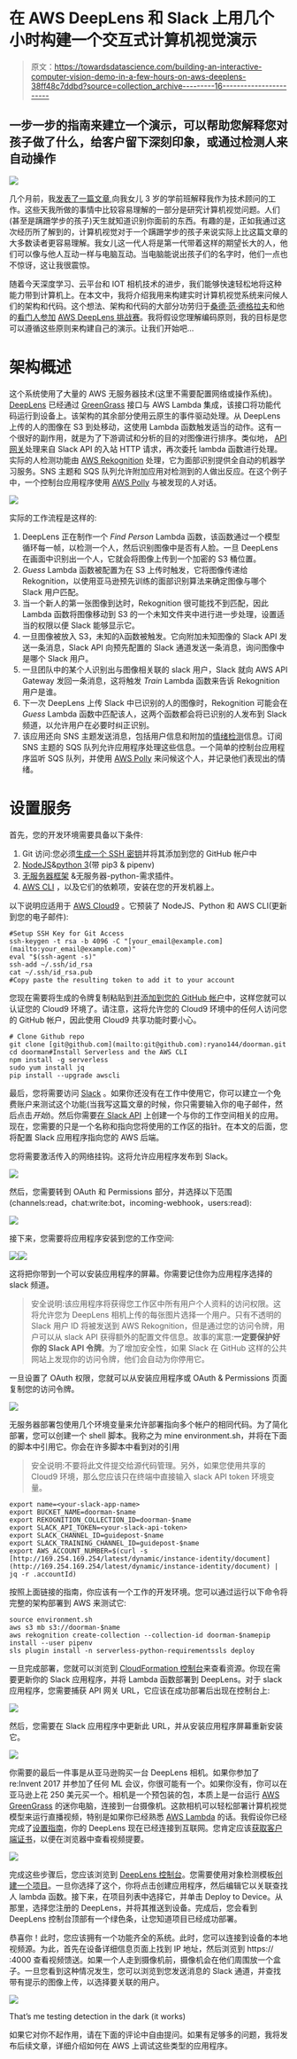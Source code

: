 # 在 AWS DeepLens 和 Slack 上用几个小时构建一个交互式计算机视觉演示

> 原文：<https://towardsdatascience.com/building-an-interactive-computer-vision-demo-in-a-few-hours-on-aws-deeplens-38ff48c7ddbd?source=collection_archive---------16----------------------->

## 一步一步的指南来建立一个演示，可以帮助您解释您对孩子做了什么，给客户留下深刻印象，或通过检测人来自动操作

![](img/842e05f5c39c6998645bd866578a4ab9.png)

几个月前，我[发表了一篇文章](https://medium.com/@ryano144/teaching-3-year-olds-about-technology-consulting-9e1547c05bf),向我女儿 3 岁的学前班解释我作为技术顾问的工作。这些天我所做的事情中比较容易理解的一部分是研究计算机视觉问题。人们(甚至是蹒跚学步的孩子)天生就知道识别你面前的东西。有趣的是，正如我通过这次经历所了解到的，计算机视觉对于一个蹒跚学步的孩子来说实际上比这篇文章的大多数读者更容易理解。我女儿这一代人将是第一代带着这样的期望长大的人，他们可以像与他人互动一样与电脑互动。当电脑能说出孩子们的名字时，他们一点也不惊讶，这让我很震惊。

随着今天深度学习、云平台和 IOT 相机技术的进步，我们能够快速轻松地将这种能力带到计算机上。在本文中，我将介绍我用来构建实时计算机视觉系统来问候人们的架构和代码。这个想法、架构和代码的大部分功劳归于[桑德·范·德格拉夫](https://github.com/svdgraaf)和他的[看门人参加](https://github.com/svdgraaf/doorman) [AWS DeepLens 挑战赛](https://awsdeeplens.devpost.com/)。我将假设您理解编码原则，我的目标是您可以遵循这些原则来构建自己的演示。让我们开始吧…

# 架构概述

这个系统使用了大量的 AWS 无服务器技术(这里不需要配置网络或操作系统)。 [DeepLens](https://aws.amazon.com/deeplens/) 已经通过 [GreenGrass](https://aws.amazon.com/greengrass/) 接口与 AWS Lambda 集成，该接口将功能代码运行到设备上。该架构的其余部分使用云原生的事件驱动处理。从 DeepLens 上传的人的图像在 S3 到处移动，这使用 Lambda 函数触发适当的动作。这有一个很好的副作用，就是为了下游调试和分析的目的对图像进行排序。类似地， [API 网关](https://aws.amazon.com/api-gateway/)处理来自 Slack API 的入站 HTTP 请求，再次委托 lambda 函数进行处理。实际的人检测功能由 [AWS Rekognition](https://aws.amazon.com/rekognition/) 处理，它为面部识别提供全自动的机器学习服务。SNS 主题和 SQS 队列允许附加应用对检测到的人做出反应。在这个例子中，一个控制台应用程序使用 [AWS Polly](https://aws.amazon.com/polly/) 与被发现的人对话。

![](img/adfebd77b9decc6673ed10965b6001e5.png)

实际的工作流程是这样的:

1.  DeepLens 正在制作一个 *Find Person* Lambda 函数，该函数通过一个模型循环每一帧，以检测一个人，然后识别图像中是否有人脸。一旦 DeepLens 在画面中识别出一个人，它就会将图像上传到一个加密的 S3 桶位置。
2.  *Guess* Lambda 函数被配置为在 S3 上传时触发，它将图像传递给 Rekognition，以使用亚马逊预先训练的面部识别算法来确定图像与哪个 Slack 用户匹配。
3.  当一个新人的第一张图像到达时，Rekognition 很可能找不到匹配，因此 Lambda 函数将图像移动到 S3 的一个未知文件夹中进行进一步处理，设置适当的权限以便 Slack 能够显示它。
4.  一旦图像被放入 S3，未知的λ函数被触发。它向附加未知图像的 Slack API 发送一条消息，Slack API 向预先配置的 Slack 通道发送一条消息，询问图像中是哪个 Slack 用户。
5.  一旦团队中的某个人识别出与图像相关联的 slack 用户，Slack 就向 AWS API Gateway 发回一条消息，这将触发 *Train* Lambda 函数来告诉 Rekognition 用户是谁。
6.  下一次 DeepLens 上传 Slack 中已识别的人的图像时，Rekognition 可能会在 *Guess* Lambda 函数中匹配该人，这两个函数都会将已识别的人发布到 Slack 频道，以允许用户在必要时纠正识别。
7.  该应用还向 SNS 主题发送消息，包括用户信息和附加的[情绪检测](https://docs.aws.amazon.com/rekognition/latest/dg/API_Emotion.html)信息。订阅 SNS 主题的 SQS 队列允许应用程序处理这些信息。一个简单的控制台应用程序监听 SQS 队列，并使用 [AWS Polly](https://aws.amazon.com/polly/) 来问候这个人，并记录他们表现出的情绪。

# 设置服务

首先，您的开发环境需要具备以下条件:

1.  Git 访问:您必须[生成一个 SSH 密钥](https://help.github.com/articles/generating-a-new-ssh-key-and-adding-it-to-the-ssh-agent/#platform-linux)并将其添加到您的 GitHub 帐户中
2.  [NodeJS](https://nodejs.org/en/download/package-manager/#nvm)&[python 3](https://docs.python-guide.org/starting/installation/)(带 pip3 & pipenv)
3.  [无服务器框架](https://serverless.com/framework/docs/providers/aws/guide/installation/) &无服务器-python-需求插件。
4.  [AWS CLI](https://docs.aws.amazon.com/cli/latest/userguide/installing.html) ，以及它们的依赖项，安装在您的开发机器上。

以下说明应适用于 [AWS Cloud9](https://aws.amazon.com/cloud9/) 。它预装了 NodeJS、Python 和 AWS CLI(更新到您的电子邮件):

```
#Setup SSH Key for Git Access
ssh-keygen -t rsa -b 4096 -C "[your_email@example.com](mailto:your_email@example.com)"
eval "$(ssh-agent -s)"
ssh-add ~/.ssh/id_rsa
cat ~/.ssh/id_rsa.pub
#Copy paste the resulting token to add it to your account
```

您现在需要将生成的令牌复制粘贴到[并添加到您的 GitHub 帐户](https://help.github.com/articles/adding-a-new-ssh-key-to-your-github-account/#platform-linux)中，这样您就可以认证您的 Cloud9 环境了。请注意，这将允许您的 Cloud9 环境中的任何人访问您的 GitHub 帐户，因此使用 Cloud9 共享功能时要小心。

```
# Clone Github repo
git clone [git@github.com](mailto:git@github.com):ryano144/doorman.git
cd doorman#Install Serverless and the AWS CLI
npm install -g serverless 
sudo yum install jq 
pip install --upgrade awscli
```

最后，您将需要访问 [Slack](https://slack.com/) 。如果你还没有在工作中使用它，你可以建立一个免费账户来测试这个功能(当我写这篇文章的时候，你只需要输入你的电子邮件，然后点击*开始*)。然后你需要[在 Slack API](https://api.slack.com/slack-apps#creating_apps) 上创建一个与你的工作空间相关的应用。现在，您需要的只是一个名称和指向您将使用的工作区的指针。在本文的后面，您将配置 Slack 应用程序指向您的 AWS 后端。

您将需要激活传入的网络挂钩。这将允许应用程序发布到 Slack。

![](img/860cc1a3d672a49de223bbb0fa0a313e.png)

然后，您需要转到 OAuth 和 Permissions 部分，并选择以下范围(channels:read，chat:write:bot，incoming-webhook，users:read):

![](img/bfe8d2898110e32f11080b6e1c79f3b5.png)

接下来，您需要将应用程序安装到您的工作空间:

![](img/c5d4d9e9d6893c680aba14b1ab1bf1cc.png)![](img/e41b01280042df92d60b0caa92c7971b.png)

这将把你带到一个可以安装应用程序的屏幕。你需要记住你为应用程序选择的 slack 频道。

> 安全说明:该应用程序将获得您工作区中所有用户个人资料的访问权限。这将允许您为 DeepLens 相机上传的每张图片选择一个用户。只有不透明的 Slack 用户 ID 将被发送到 AWS Rekognition，但是通过您的访问令牌，用户可以从 slack API 获得额外的配置文件信息。故事的寓意:**一定要保护好你的 Slack API 令牌**。为了增加安全性，如果 Slack 在 GitHub 这样的公共网站上发现你的访问令牌，他们会自动为你停用它。

一旦设置了 OAuth 权限，您就可以从安装应用程序或 OAuth & Permissions 页面复制您的访问令牌。

![](img/1fe1ea0f0ff6a7beefd23997b43c2ace.png)

无服务器部署包使用几个环境变量来允许部署指向多个帐户的相同代码。为了简化部署，您可以创建一个 shell 脚本。我称之为 mine environment.sh，并将在下面的脚本中引用它。你会在许多脚本中看到对<name>的引用</name>

> 安全说明:不要将此文件提交给源代码管理。另外，如果您使用共享的 Cloud9 环境，那么您应该只在终端中直接输入 slack API token 环境变量。

```
export name=<your-slack-app-name>
export BUCKET_NAME=doorman-$name
export REKOGNITION_COLLECTION_ID=doorman-$name
export SLACK_API_TOKEN=<your-slack-api-token>  
export SLACK_CHANNEL_ID=guidepost-$name
export SLACK_TRAINING_CHANNEL_ID=guidepost-$name
export AWS_ACCOUNT_NUMBER=$(curl -s [http://169.254.169.254/latest/dynamic/instance-identity/document](http://169.254.169.254/latest/dynamic/instance-identity/document) | jq -r .accountId)
```

按照上面链接的指南，你应该有一个工作的开发环境。您可以通过运行以下命令将完整的架构部署到 AWS 来测试它:

```
source environment.sh
aws s3 mb s3://doorman-$name
aws rekognition create-collection --collection-id doorman-$namepip install --user pipenv
sls plugin install -n serverless-python-requirementssls deploy
```

一旦完成部署，您就可以浏览到 [CloudFormation 控制台](https://console.aws.amazon.com/cloudformation/home)来查看资源。你现在需要更新你的 Slack 应用程序，并将 Lambda 函数部署到 DeepLens。对于 slack 应用程序，您需要捕获 API 网关 URL，它应该在成功部署后出现在控制台上:

![](img/01f4380032b2f3757a7591f58ac7390f.png)

然后，您需要在 Slack 应用程序中更新此 URL，并从安装应用程序屏幕重新安装它。

![](img/1aa7847593556cfb96690ef4e2fd0bda.png)

你需要的最后一件事是从亚马逊购买一台 DeepLens 相机。如果你参加了 re:Invent 2017 并参加了任何 ML 会议，你很可能有一个。如果你没有，你可以在亚马逊上花 250 美元买一个。相机是一个预包装的包，本质上是一台运行 [AWS GreenGrass](https://aws.amazon.com/greengrass/) 的迷你电脑，连接到一台摄像机。这款相机可以轻松部署计算机视觉模型来运行直播视频，特别是如果你已经熟悉 [AWS Lambda](https://aws.amazon.com/lambda/) 的话。我假设你已经完成了[设置指南](https://docs.aws.amazon.com/deeplens/latest/dg/deeplens-getting-started-set-up.html)，你的 DeepLens 现在已经连接到互联网。您肯定应该[获取客户端证书](https://docs.aws.amazon.com/deeplens/latest/dg/deeplens-viewing-device-output-in-browser.html)，以便在浏览器中查看视频提要。

![](img/bee09a274791080aeb299c2aad815545.png)

完成这些步骤后，您应该浏览到 [DeepLens 控制台](https://console.aws.amazon.com/deeplens/home)。您需要使用对象检测模板[创建一个项目](https://docs.aws.amazon.com/deeplens/latest/dg/deeplens-create-deploy-sample-project.html)。一旦你选择了这个，你将点击创建应用程序，然后编辑它以关联查找人 lambda 函数。接下来，在项目列表中选择它，并单击 Deploy to Device。从那里，选择您注册的 DeepLens，并将其推送到设备。完成后，您会看到 DeepLens 控制台顶部有一个绿色条，让您知道项目已经成功部署。

恭喜你！此时，您应该拥有一个功能齐全的系统。此时，您可以连接到设备的本地视频源。为此，首先在设备详细信息页面上找到 IP 地址，然后浏览到 https:// <ip-address-here>:4000 查看视频馈送。如果一个人走到摄像机前，摄像机会在他们周围放一个盒子。一旦您看到这种情况发生，您可以浏览到您发送消息的 Slack 通道，并查找带有提示的图像上传，以选择要关联的用户。</ip-address-here>

![](img/39c2fd1c4d6eaadf0c4cb0654bb6e69e.png)

That’s me testing detection in the dark (it works)

如果它对你不起作用，请在下面的评论中自由提问。如果有足够多的问题，我将发布后续文章，详细介绍如何在 AWS 上调试这些类型的应用程序。